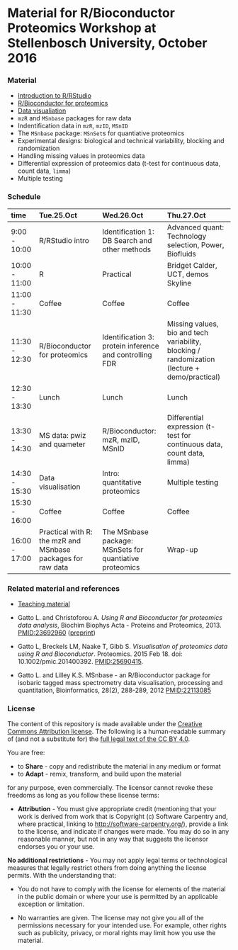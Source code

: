 # Material for R/Bioconductor Proteomics Workshop at Stellenbosch University, October 2016

### Material

- [Introduction to R/RStudio](./R-intro/README.md)
- [R/Bioconductor for proteomics](./r4p/README.md)
- [Data visualiation](./vis/README.md)
- `mzR` and `MSnbase` packages for raw data
- Indentification data in `mzR`, `mzID`, `MSnID`
- The `MSnbase` package: `MSnSet`s for quantiative proteomics
- Experimental designs: biological and technical variability, blocking
  and randomization
- Handling missing values in proteomics data
- Differential expression of proteomics data (t-test for continuous
  data, count data, `limma`)
- Multiple testing

### Schedule

|time          |Tue.25.Oct                                                  |Wed.26.Oct                                              |Thu.27.Oct                                                                                    |
|:-------------|:-----------------------------------------------------------|:-------------------------------------------------------|:---------------------------------------------------------------------------------------------|
|9:00 - 10:00  |R/RStudio intro                                             |Identification 1: DB Search and other methods           |Advanced quant: Technology selection, Power, Biofluids                                        |
|10:00 - 11:00 |R                                                           |Practical                                               |Bridget Calder, UCT, demos Skyline                                                            |
|11:00 - 11:30 |Coffee                                                      |Coffee                                                  |Coffee                                                                                        |
|11:30 - 12:30 |R/Bioconductor for proteomics                               |Identification 3: protein inference and controlling FDR |Missing values, bio and tech variability, blocking / randomization (lecture + demo/practical) |
|12:30 - 13:30 |Lunch                                                       |Lunch                                                   |Lunch                                                                                         |
|13:30 - 14:30 |MS data: pwiz and quameter                                  |R/Bioconductor: mzR, mzID, MSnID                        |Differential expression (t-test for continuous data, count data, limma)                       |
|14:30 - 15:30 |Data visualisation                                          |Intro: quantitative proteomics                          |Multiple testing                                                                              |
|15:30 - 16:00 |Coffee                                                      |Coffee                                                  |Coffee                                                                                        |
|16:00 - 17:00 |Practical with R: the mzR and MSnbase packages for raw data |The MSnbase package: MSnSets for quantiative proteomics |Wrap-up                                                                                       |


### Related material and references

* [Teaching material](http://lgatto.github.io/TeachingMaterial/)


* Gatto L. and Christoforou A. *Using R and Bioconductor for
  proteomics data analysis*, Biochim Biophys Acta - Proteins and
  Proteomics, 2013. [PMID:23692960](https://www.ncbi.nlm.nih.gov/pubmed/23692960)
  ([preprint](https://arxiv.org/abs/1305.6559))

* Gatto L, Breckels LM, Naake T, Gibb S. *Visualisation of proteomics
  data using R and Bioconductor*. Proteomics. 2015 Feb 18. doi:
  10.1002/pmic.201400392. [PMID:25690415](http://www.ncbi.nlm.nih.gov/pubmed/25690415).

* Gatto L. and Lilley K.S. MSnbase - an R/Bioconductor package for
  isobaric tagged mass spectrometry data visualisation, processing and
  quantitation, Bioinformatics, 28(2), 288-289, 2012
  [PMID:22113085](https://www.ncbi.nlm.nih.gov/pubmed/22113085)

### License

The content of this repository is made available under the 
[Creative Commons Attribution license](https://creativecommons.org/licenses/by/4.0/). 
The following is a human-readable summary of (and not a substitute for) the 
[full legal text of the CC BY 4.0](https://creativecommons.org/licenses/by/4.0/legalcode).

You are free:

* to **Share** - copy and redistribute the material in any medium or format
* to **Adapt** - remix, transform, and build upon the material

for any purpose, even commercially. The licensor cannot revoke these
freedoms as long as you follow these license terms:

* **Attribution** - You must give appropriate credit (mentioning that
    your work is derived from work that is Copyright (c) Software
    Carpentry and, where practical, linking to
    http://software-carpentry.org/), provide a link to the license,
    and indicate if changes were made. You may do so in any reasonable
    manner, but not in any way that suggests the licensor endorses you
    or your use.

**No additional restrictions** - You may not apply legal terms or
technological measures that legally restrict others from doing
anything the license permits. With the understanding that:

* You do not have to comply with the license for elements of the
  material in the public domain or where your use is permitted by an
  applicable exception or limitation.

* No warranties are given. The license may not give you all of the
  permissions necessary for your intended use. For example, other
  rights such as publicity, privacy, or moral rights may limit how you
  use the material.
	
